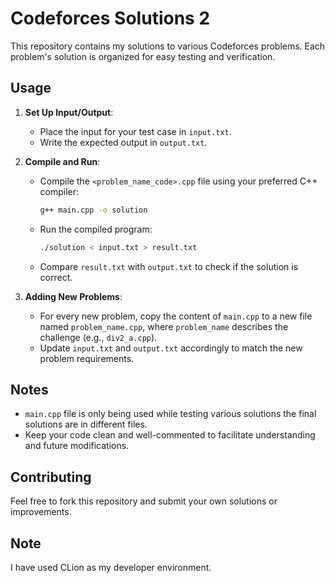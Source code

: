 # Codeforces Solutions 2

This repository contains my solutions to various Codeforces problems. Each problem's solution is organized for easy testing and verification.


## Usage

1. **Set Up Input/Output**:
    - Place the input for your test case in `input.txt`.
    - Write the expected output in `output.txt`.

2. **Compile and Run**:
    - Compile the `<problem_name_code>.cpp` file using your preferred C++ compiler:
      ```bash
      g++ main.cpp -o solution
      ```
    - Run the compiled program:
      ```bash
      ./solution < input.txt > result.txt
      ```
    - Compare `result.txt` with `output.txt` to check if the solution is correct.

3. **Adding New Problems**:
    - For every new problem, copy the content of `main.cpp` to a new file named `problem_name.cpp`, where `problem_name` describes the challenge (e.g., `div2_a.cpp`).
    - Update `input.txt` and `output.txt` accordingly to match the new problem requirements.

## Notes

- `main.cpp` file is only being used while testing various solutions the final solutions are in different files.
- Keep your code clean and well-commented to facilitate understanding and future modifications.

## Contributing

Feel free to fork this repository and submit your own solutions or improvements.

## Note
I have used CLion as my developer environment.